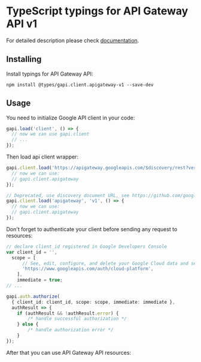 # TypeScript typings for API Gateway API v1


For detailed description please check [documentation](https://cloud.google.com/api-gateway/docs).

## Installing

Install typings for API Gateway API:

```
npm install @types/gapi.client.apigateway-v1 --save-dev
```

## Usage

You need to initialize Google API client in your code:

```typescript
gapi.load('client', () => {
  // now we can use gapi.client
  // ...
});
```

Then load api client wrapper:

```typescript
gapi.client.load('https://apigateway.googleapis.com/$discovery/rest?version=v1', () => {
  // now we can use:
  // gapi.client.apigateway
});
```

```typescript
// Deprecated, use discovery document URL, see https://github.com/google/google-api-javascript-client/blob/master/docs/reference.md#----gapiclientloadname----version----callback--
gapi.client.load('apigateway', 'v1', () => {
  // now we can use:
  // gapi.client.apigateway
});
```

Don't forget to authenticate your client before sending any request to resources:

```typescript
// declare client_id registered in Google Developers Console
var client_id = '',
  scope = [
      // See, edit, configure, and delete your Google Cloud data and see the email address for your Google Account.
      'https://www.googleapis.com/auth/cloud-platform',
    ],
    immediate = true;
// ...

gapi.auth.authorize(
  { client_id: client_id, scope: scope, immediate: immediate },
  authResult => {
    if (authResult && !authResult.error) {
        /* handle successful authorization */
    } else {
        /* handle authorization error */
    }
});
```

After that you can use API Gateway API resources: <!-- TODO: make this work for multiple namespaces -->

```typescript
```
